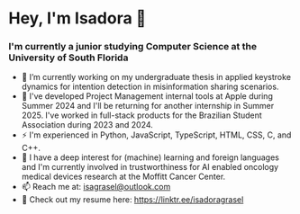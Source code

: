 # Hey, I'm Isadora 👋
### I'm currently a junior studying Computer Science at the University of South Florida
- 🔭 I’m currently working on my undergraduate thesis in applied keystroke dynamics for intention detection in misinformation sharing scenarios.
- 🌱 I've developed Project Management internal tools at Apple during Summer 2024 and I'll be returning for another internship in Summer 2025. I've worked in full-stack products for the Brazilian Student Association during 2023 and 2024.
- ⚡️ I'm experienced in Python, JavaScript, TypeScript, HTML, CSS, C, and C++.
- 🧠 I have a deep interest for (machine) learning and foreign languages and I'm currently involved in trustworthiness for AI enabled oncology medical devices research at the Moffitt Cancer Center.
- 📫 Reach me at: isagrasel@outlook.com
- 🔗 Check out my resume here: https://linktr.ee/isadoragrasel

<!--
**isadoragrasel/isadoragrasel** is a ✨ _special_ ✨ repository because its `README.md` (this file) appears on your GitHub profile.

Here are some ideas to get you started:

- 🔭 I’m currently working on ...
- 🌱 I’m currently learning ...
- 👯 I’m looking to collaborate on ...
- 🤔 I’m looking for help with ...
- 💬 Ask me about ...
- 📫 How to reach me: ...
- 😄 Pronouns: ...
- ⚡ Fun fact: ...
-->
